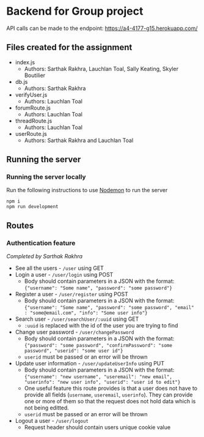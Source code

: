# Backend for Group project

API calls can be made to the endpoint: https://a4-4177-g15.herokuapp.com/ 

## Files created for the assignment
- index.js
  - Authors: Sarthak Rakhra, Lauchlan Toal, Sally Keating, Skyler Boutilier
- db.js
  - Authors: Sarthak Rakhra
- verifyUser.js
  - Authors: Lauchlan Toal
- forumRoute.js
  - Authors: Lauchlan Toal
- threadRoute.js
  - Authors: Lauchlan Toal
- userRoute.js
  - Authors: Sarthak Rakhra and Lauchlan Toal


## Running the server

### Running the server locally

Run the following instructions to use [Nodemon](https://www.npmjs.com/package/nodemon) to run the server

```
npm i
npm run development
```

## Routes

### Authentication feature

_Completed by Sarthak Rakhra_

- See all the users - `/user` using GET
- Login a user - `/user/login` using POST
  - Body should contain parameters in a JSON with the format: `{"username": "Some name", "password": "some password"}`
- Register a user - `/user/register` using POST
  - Body should contain parameters in a JSON with the format: `{"username": "Some name", "password": "some password", "email" : "some@email.com", "info": "Some user info"}`
- Search user - `/user/searchUser/:uuid` using GET
  - `:uuid` is replaced with the id of the user you are trying to find
- Change user password - `/user/changePassword`
  - Body should contain parameters in a JSON with the format: `{"password": "some password", "confirmPassword": "some password", "userid": "some user id"}`
  - `userid` must be passed or an error will be thrown
- Update user information - `/user/updateUserInfo` using PUT
  - Body should contain parameters in a JSON with the format: `{"username": "new username", "useremail": "new email", "userinfo": "new user info", "userid": "user id to edit"}`
  - One useful feature this route provides is that a user does not have to provide all fields (`username`, `useremail`, `userinfo`). They can provide one or more of them so that the request does not hold data which is not being editted.
  - `userid` must be passed or an error will be thrown
- Logout a user - `/user/logout`
  - Request header should contain users unique cookie value
